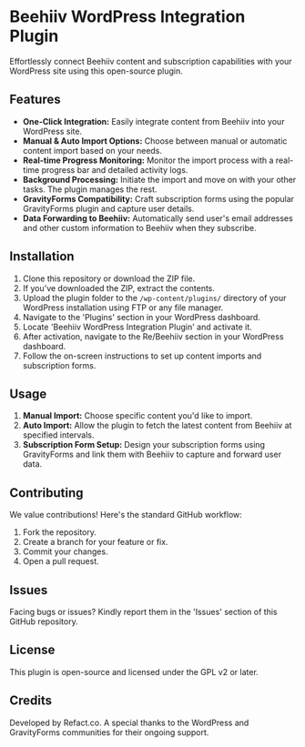 # Beehiiv WordPress Integration Plugin

Effortlessly connect Beehiiv content and subscription capabilities with your WordPress site using this open-source plugin.

## Features

- **One-Click Integration:** Easily integrate content from Beehiiv into your WordPress site.
- **Manual & Auto Import Options:** Choose between manual or automatic content import based on your needs.
- **Real-time Progress Monitoring:** Monitor the import process with a real-time progress bar and detailed activity logs.
- **Background Processing:** Initiate the import and move on with your other tasks. The plugin manages the rest.
- **GravityForms Compatibility:** Craft subscription forms using the popular GravityForms plugin and capture user details.
- **Data Forwarding to Beehiiv:** Automatically send user's email addresses and other custom information to Beehiiv when they subscribe.


## Installation

1. Clone this repository or download the ZIP file.
2. If you've downloaded the ZIP, extract the contents.
3. Upload the plugin folder to the `/wp-content/plugins/` directory of your WordPress installation using FTP or any file manager.
4. Navigate to the 'Plugins' section in your WordPress dashboard.
5. Locate 'Beehiiv WordPress Integration Plugin' and activate it.
6. After activation, navigate to the Re/Beehiiv section in your WordPress dashboard.
7. Follow the on-screen instructions to set up content imports and subscription forms.

## Usage

1. **Manual Import:** Choose specific content you'd like to import.
2. **Auto Import:** Allow the plugin to fetch the latest content from Beehiiv at specified intervals.
3. **Subscription Form Setup:** Design your subscription forms using GravityForms and link them with Beehiiv to capture and forward user data.

## Contributing

We value contributions! Here's the standard GitHub workflow:

1. Fork the repository.
2. Create a branch for your feature or fix.
3. Commit your changes.
4. Open a pull request.

## Issues

Facing bugs or issues? Kindly report them in the 'Issues' section of this GitHub repository.

## License

This plugin is open-source and licensed under the GPL v2 or later.

## Credits

Developed by Refact.co. A special thanks to the WordPress and GravityForms communities for their ongoing support.